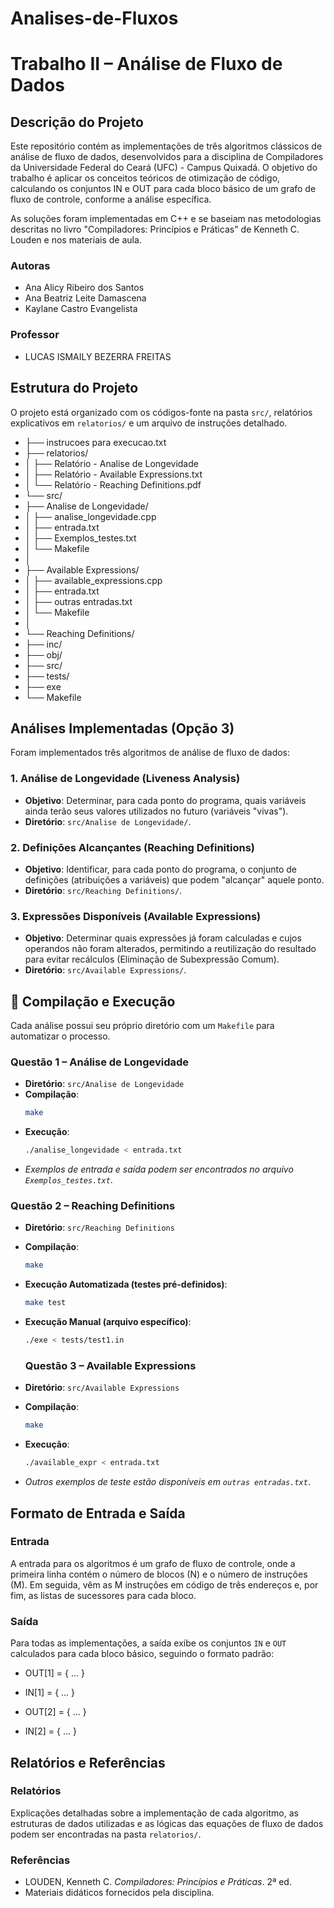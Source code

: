 # Analises-de-Fluxos

# Trabalho II – Análise de Fluxo de Dados

##  Descrição do Projeto

Este repositório contém as implementações de três algoritmos clássicos de análise de fluxo de dados, desenvolvidos para a disciplina de Compiladores da Universidade Federal do Ceará (UFC) - Campus Quixadá. O objetivo do trabalho é aplicar os conceitos teóricos de otimização de código, calculando os conjuntos IN e OUT para cada bloco básico de um grafo de fluxo de controle, conforme a análise específica.

As soluções foram implementadas em C++ e se baseiam nas metodologias descritas no livro "Compiladores: Princípios e Práticas" de Kenneth C. Louden e nos materiais de aula.

### Autoras
* Ana Alicy Ribeiro dos Santos 
* Ana Beatriz Leite Damascena 
* Kaylane Castro Evangelista 

### Professor
* LUCAS ISMAILY BEZERRA FREITAS 

##  Estrutura do Projeto

O projeto está organizado com os códigos-fonte na pasta `src/`, relatórios explicativos em `relatorios/` e um arquivo de instruções detalhado.


* ├── instrucoes para execucao.txt
* ├── relatorios/
* │   ├── Relatório - Analise de Longevidade
* │   ├── Relatório - Available Expressions.txt
* │   └── Relatório - Reaching Definitions.pdf
* └── src/
* ├── Analise de Longevidade/  
* │   ├── analise_longevidade.cpp
* │   ├── entrada.txt
* │   ├── Exemplos_testes.txt
* │   └── Makefile
* │
* ├── Available Expressions/  
* │   ├── available_expressions.cpp
* │   ├── entrada.txt
* │   ├── outras entradas.txt
* │   └── Makefile
* │
* └── Reaching Definitions/  
* ├── inc/
* ├── obj/
* ├── src/
* ├── tests/
* ├── exe
* └── Makefile


## Análises Implementadas (Opção 3) 

Foram implementados três algoritmos de análise de fluxo de dados:

### 1. Análise de Longevidade (Liveness Analysis) 
* **Objetivo**: Determinar, para cada ponto do programa, quais variáveis ainda terão seus valores utilizados no futuro (variáveis "vivas").
* **Diretório**: `src/Analise de Longevidade/`.

### 2. Definições Alcançantes (Reaching Definitions) 
* **Objetivo**: Identificar, para cada ponto do programa, o conjunto de definições (atribuições a variáveis) que podem "alcançar" aquele ponto.
* **Diretório**: `src/Reaching Definitions/`.

### 3. Expressões Disponíveis (Available Expressions) 
* **Objetivo**: Determinar quais expressões já foram calculadas e cujos operandos não foram alterados, permitindo a reutilização do resultado para evitar recálculos (Eliminação de Subexpressão Comum).
* **Diretório**: `src/Available Expressions/`.

## 🚀 Compilação e Execução

Cada análise possui seu próprio diretório com um `Makefile` para automatizar o processo.

### Questão 1 – Análise de Longevidade
* **Diretório**: `src/Analise de Longevidade` 
* **Compilação**:
    ```bash
    make
    ```
* **Execução**:
    ```bash
    ./analise_longevidade < entrada.txt
    ```
* *Exemplos de entrada e saída podem ser encontrados no arquivo `Exemplos_testes.txt`*.

### Questão 2 – Reaching Definitions
* **Diretório**: `src/Reaching Definitions` 
* **Compilação**:
    ```bash
    make
    ```
* **Execução Automatizada (testes pré-definidos)**:
    ```bash
    make test
    ```
* **Execução Manual (arquivo específico)**:
    ```bash
    ./exe < tests/test1.in
    ```

  ### Questão 3 – Available Expressions
* **Diretório**: `src/Available Expressions` 
* **Compilação**:
    ```bash
    make
    ```
* **Execução**:
    ```bash
    ./available_expr < entrada.txt
    ```
* *Outros exemplos de teste estão disponíveis em `outras entradas.txt`*.

##  Formato de Entrada e Saída

### Entrada
A entrada para os algoritmos é um grafo de fluxo de controle, onde a primeira linha contém o número de blocos (N) e o número de instruções (M). Em seguida, vêm as M instruções em código de três endereços e, por fim, as listas de sucessores para cada bloco.

### Saída
Para todas as implementações, a saída exibe os conjuntos `IN` e `OUT` calculados para cada bloco básico, seguindo o formato padrão:
* OUT[1] = { ... }
* IN[1] = { ... }

* OUT[2] = { ... }
* IN[2] = { ... }

##  Relatórios e Referências

### Relatórios
Explicações detalhadas sobre a implementação de cada algoritmo, as estruturas de dados utilizadas e as lógicas das equações de fluxo de dados podem ser encontradas na pasta `relatorios/`.

### Referências
* LOUDEN, Kenneth C. *Compiladores: Princípios e Práticas*. 2ª ed.
* Materiais didáticos fornecidos pela disciplina.
